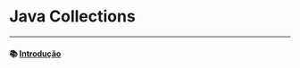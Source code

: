# Java Collections

<hr>

#### 📚 [Introdução](https://github.com/lucasoliveira04/javaCollections/blob/main/Introdução/introducao.md)

